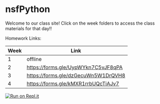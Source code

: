 # nsfPython

Welcome to our class site! Click on the week folders to access the class materials for that day!!

Homework Links:

| Week  | Link |
| ------------- | ------------- |
| 1  | offline  |
| 2  | https://forms.gle/UypWYkn7C5vJF8qPA  |
| 3  | https://forms.gle/dzGecuWn5W1DrQVH8  |
| 4  | https://forms.gle/kMXR1rrbUQcTiAJv7

[![Run on Repl.it](https://repl.it/badge/github/ishitadate/nsfPython)](https://repl.it/github/ishitadate/nsfPython)
